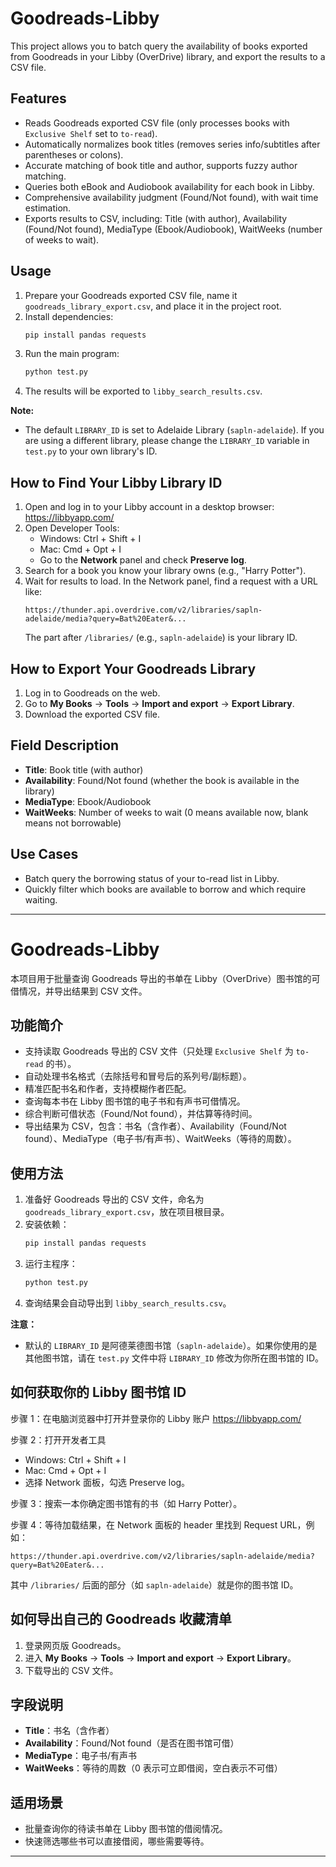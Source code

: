 # Goodreads-Libby

This project allows you to batch query the availability of books exported from Goodreads in your Libby (OverDrive) library, and export the results to a CSV file.

## Features

- Reads Goodreads exported CSV file (only processes books with `Exclusive Shelf` set to `to-read`).
- Automatically normalizes book titles (removes series info/subtitles after parentheses or colons).
- Accurate matching of book title and author, supports fuzzy author matching.
- Queries both eBook and Audiobook availability for each book in Libby.
- Comprehensive availability judgment (Found/Not found), with wait time estimation.
- Exports results to CSV, including: Title (with author), Availability (Found/Not found), MediaType (Ebook/Audiobook), WaitWeeks (number of weeks to wait).

## Usage

1. Prepare your Goodreads exported CSV file, name it `goodreads_library_export.csv`, and place it in the project root.
2. Install dependencies:
   ```bash
   pip install pandas requests
   ```
3. Run the main program:
   ```bash
   python test.py
   ```
4. The results will be exported to `libby_search_results.csv`.

**Note:**

- The default `LIBRARY_ID` is set to Adelaide Library (`sapln-adelaide`). If you are using a different library, please change the `LIBRARY_ID` variable in `test.py` to your own library's ID.

## How to Find Your Libby Library ID

1. Open and log in to your Libby account in a desktop browser:
   https://libbyapp.com/
2. Open Developer Tools:
   - Windows: Ctrl + Shift + I
   - Mac: Cmd + Opt + I
   - Go to the **Network** panel and check **Preserve log**.
3. Search for a book you know your library owns (e.g., "Harry Potter").
4. Wait for results to load. In the Network panel, find a request with a URL like:
   ```
   https://thunder.api.overdrive.com/v2/libraries/sapln-adelaide/media?query=Bat%20Eater&...
   ```
   The part after `/libraries/` (e.g., `sapln-adelaide`) is your library ID.

## How to Export Your Goodreads Library

1. Log in to Goodreads on the web.
2. Go to **My Books** → **Tools** → **Import and export** → **Export Library**.
3. Download the exported CSV file.

## Field Description

- **Title**: Book title (with author)
- **Availability**: Found/Not found (whether the book is available in the library)
- **MediaType**: Ebook/Audiobook
- **WaitWeeks**: Number of weeks to wait (0 means available now, blank means not borrowable)

## Use Cases

- Batch query the borrowing status of your to-read list in Libby.
- Quickly filter which books are available to borrow and which require waiting.

---

# Goodreads-Libby

本项目用于批量查询 Goodreads 导出的书单在 Libby（OverDrive）图书馆的可借情况，并导出结果到 CSV 文件。

## 功能简介

- 支持读取 Goodreads 导出的 CSV 文件（只处理 `Exclusive Shelf` 为 `to-read` 的书）。
- 自动处理书名格式（去除括号和冒号后的系列号/副标题）。
- 精准匹配书名和作者，支持模糊作者匹配。
- 查询每本书在 Libby 图书馆的电子书和有声书可借情况。
- 综合判断可借状态（Found/Not found），并估算等待时间。
- 导出结果为 CSV，包含：书名（含作者）、Availability（Found/Not found）、MediaType（电子书/有声书）、WaitWeeks（等待的周数）。

## 使用方法

1. 准备好 Goodreads 导出的 CSV 文件，命名为 `goodreads_library_export.csv`，放在项目根目录。
2. 安装依赖：
   ```bash
   pip install pandas requests
   ```
3. 运行主程序：
   ```bash
   python test.py
   ```
4. 查询结果会自动导出到 `libby_search_results.csv`。

**注意：**

- 默认的 `LIBRARY_ID` 是阿德莱德图书馆（`sapln-adelaide`）。如果你使用的是其他图书馆，请在 `test.py` 文件中将 `LIBRARY_ID` 修改为你所在图书馆的 ID。

## 如何获取你的 Libby 图书馆 ID

步骤 1：在电脑浏览器中打开并登录你的 Libby 账户
https://libbyapp.com/

步骤 2：打开开发者工具

- Windows: Ctrl + Shift + I
- Mac: Cmd + Opt + I
- 选择 Network 面板，勾选 Preserve log。

步骤 3：搜索一本你确定图书馆有的书（如 Harry Potter）。

步骤 4：等待加载结果，在 Network 面板的 header 里找到 Request URL，例如：

```
https://thunder.api.overdrive.com/v2/libraries/sapln-adelaide/media?query=Bat%20Eater&...
```

其中 `/libraries/` 后面的部分（如 `sapln-adelaide`）就是你的图书馆 ID。

## 如何导出自己的 Goodreads 收藏清单

1. 登录网页版 Goodreads。
2. 进入 **My Books** → **Tools** → **Import and export** → **Export Library**。
3. 下载导出的 CSV 文件。

## 字段说明

- **Title**：书名（含作者）
- **Availability**：Found/Not found（是否在图书馆可借）
- **MediaType**：电子书/有声书
- **WaitWeeks**：等待的周数（0 表示可立即借阅，空白表示不可借）

## 适用场景

- 批量查询你的待读书单在 Libby 图书馆的借阅情况。
- 快速筛选哪些书可以直接借阅，哪些需要等待。

---
